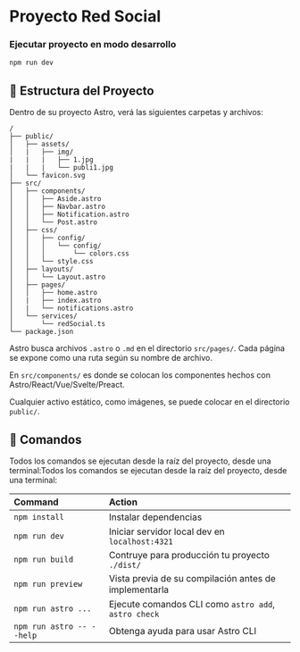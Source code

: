 # Proyecto Red Social

### Ejecutar proyecto en modo desarrollo
```sh
npm run dev
```
<!-- 
[![Open in StackBlitz](https://developer.stackblitz.com/img/open_in_stackblitz.svg)](https://stackblitz.com/github/withastro/astro/tree/latest/examples/basics)
[![Open with CodeSandbox](https://assets.codesandbox.io/github/button-edit-lime.svg)](https://codesandbox.io/p/sandbox/github/withastro/astro/tree/latest/examples/basics)
[![Open in GitHub Codespaces](https://github.com/codespaces/badge.svg)](https://codespaces.new/withastro/astro?devcontainer_path=.devcontainer/basics/devcontainer.json)

> 🧑‍🚀 **Seasoned astronaut?** Delete this file. Have fun!

![just-the-basics](https://github.com/withastro/astro/assets/2244813/a0a5533c-a856-4198-8470-2d67b1d7c554) -->

## 🚀 Estructura del Proyecto

Dentro de su proyecto Astro, verá las siguientes carpetas y archivos:

```text
/
├── public/
│   ├── assets/
│   |   ├── img/
|   |   |   ├── 1.jpg
|   |   |   └── publi1.jpg
│   └── favicon.svg
├── src/
│   ├── components/
│   │   ├── Aside.astro
│   │   ├── Navbar.astro
│   │   ├── Notification.astro
│   │   └── Post.astro
│   ├── css/
│   │   ├── config/
│   │   │   └── config/
│   │   │       └── colors.css
│   │   └── style.css
│   ├── layouts/
│   │   └── Layout.astro
│   ├── pages/
│   │   ├── home.astro
│   |   ├── index.astro
│   |   └── notifications.astro
│   └── services/
│       └── redSocial.ts
└── package.json
```

Astro busca archivos `.astro` o `.md` en el directorio `src/pages/`. Cada página se expone como una ruta según su nombre de archivo.

En `src/components/` es donde se colocan los componentes hechos con Astro/React/Vue/Svelte/Preact.

Cualquier activo estático, como imágenes, se puede colocar en el directorio `public/`.

## 🧞 Comandos

Todos los comandos se ejecutan desde la raíz del proyecto, desde una terminal:Todos los comandos se ejecutan desde la raíz del proyecto, desde una terminal:

| Command                   | Action                                                |
| :------------------------ | :-----------------------------------------------      |
| `npm install`             | Instalar dependencias                                 |
| `npm run dev`             | Iniciar servidor local dev en `localhost:4321`        |
| `npm run build`           | Contruye para producción tu proyecto `./dist/`        |
| `npm run preview`         | Vista previa de su compilación antes de implementarla |
| `npm run astro ...`       | Ejecute comandos CLI como `astro add`, `astro check`  |
| `npm run astro -- --help` | Obtenga ayuda para usar Astro CLI                     |
